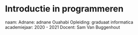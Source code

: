 # Introductie in programmeren

naam: Adnane: adnane Ouahabi
Opleiding: graduaat informatica
academiejaar: 2020 - 2021
Docent: Sam Van Buggenhout
